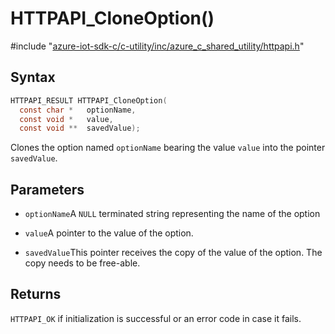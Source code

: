 # HTTPAPI_CloneOption()

\#include "[azure-iot-sdk-c/c-utility/inc/azure_c_shared_utility/httpapi.h](../iot-c-ref-httpapi-h.md)"  

## Syntax

```C
HTTPAPI_RESULT HTTPAPI_CloneOption(
  const char *   optionName,
  const void *   value,
  const void **  savedValue);
```

Clones the option named `optionName` bearing the value `value` into the pointer `savedValue`.

## Parameters
* `optionName`A `NULL` terminated string representing the name of the option 

* `value`A pointer to the value of the option. 

* `savedValue`This pointer receives the copy of the value of the option. The copy needs to be free-able.

## Returns
`HTTPAPI_OK` if initialization is successful or an error code in case it fails.

